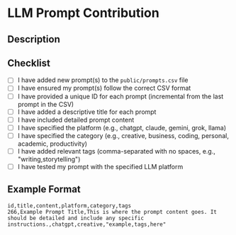 # LLM Prompt Contribution

## Description

<!-- Provide a brief description of your prompt contribution -->

## Checklist

<!-- Please make sure your PR meets the following requirements -->

- [ ] I have added new prompt(s) to the `public/prompts.csv` file
- [ ] I have ensured my prompt(s) follow the correct CSV format
- [ ] I have provided a unique ID for each prompt (incremental from the last prompt in the CSV)
- [ ] I have added a descriptive title for each prompt
- [ ] I have included detailed prompt content
- [ ] I have specified the platform (e.g., chatgpt, claude, gemini, grok, llama)
- [ ] I have specified the category (e.g., creative, business, coding, personal, academic, productivity)
- [ ] I have added relevant tags (comma-separated with no spaces, e.g., "writing,storytelling")
- [ ] I have tested my prompt with the specified LLM platform

## Example Format

```
id,title,content,platform,category,tags
266,Example Prompt Title,This is where the prompt content goes. It should be detailed and include any specific instructions.,chatgpt,creative,"example,tags,here"
```

<!-- Note: Please ensure you add your prompt with the next available ID number -->
